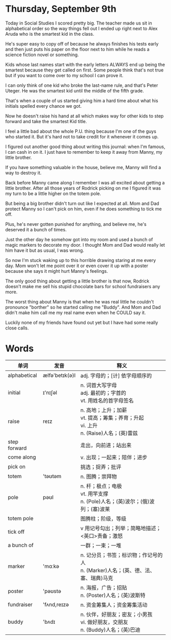 # Thursday, September 9th

Today in Social Studies I scored pretty big. The teacher made us sit in alphabetical order so the way things fell out I ended up right next to Alex Aruda who is the smartest kid in the class.

He's super easy to copy off of because he always finishes his tests early and then just puts his paper on the floor next to him while he reads a science fiction novel or something.

Kids whose last names start with the early letters ALWAYS end up being the smartest because they get called on first. Some people think that's not true but if you want to come over to my school I can prove it.

I can only think of one kid who broke the last-name rule, and that's Peter Uteger. He was the smartest kid until the middle of the fifth grade.

That's when a couple of us started giving him a hard time about what his initials spelled every chance we got.

Now he doesn't raise his hand at all which makes way for other kids to step forward and take the smartest Kid title.

I feel a little bad about the whole P.U. thing because I'm one of the guys who started it. But it's hard not to take credit for it whenever it comes up.

I figured out another good thing about writing this journal: when I'm famous, I can cash in on it. I just have to remember to keep it away from Manny, my little brother.

If you have something valuable in the house, believe me, Manny will find a way to destroy it.

Back before Manny came along I remember I was all excited about getting a little brother. After all those years of Rodrick picking on me I figured it was my turn to be a little higher on the totem pole.

But being a big brother didn't turn out like I expected at all. Mom and Dad protect Manny so I can't pick on him, even if he does something to tick me off.

Plus, he's never gotten punished for anything, and believe me, he's deserved it a bunch of times.

Just the other day he somehow got into my room and used a bunch of magic markers to decorate my door. I thought Mom and Dad would really let him have it but as usual, I was wrong.

So now I'm stuck waking up to this horrible drawing staring at me every day. Mom won't let me point over it or even cover it up with a poster because she says it might hurt Manny's feelings.

The only good thing about getting a little brother is that now, Rodrick doesn't make me sell his stupid chocolate bars for school fundraisers any more.

The worst thing about Manny is that when he was real little he couldn't pronounce "borther" so he started calling me "Buddy". And Mom and Dad didn't make him call me my real name even when he COULD say it.

Luckily none of my friends have found out yet but I have had some really close calls.

# Words

单词|发音|释义
---|---|---
alphabetical|ælfə'betɪk(ə)l|adj. 字母的；[计] 依字母顺序的
initial|ɪ'nɪʃəl|n. 词首大写字母<br>adj. 最初的；字首的<br>vt. 用姓名的首字母签名
raise|reɪz|n. 高地；上升；加薪<br>vt. 提高；筹集；养育；升起<br>vi. 上升<br>n. (Raise)人名；(英)雷兹
step forward||走出，向前进；站出来
come along||v. 出现；一起来；陪伴；进步
pick on||挑选；捉弄；批评
totem|'təʊtəm|n. 图腾；崇拜物
pole|pəʊl|n. 杆；极点；电极<br>vt. 用竿支撑<br>n. (Pole)人名；(英)波尔；(俄)波列；(塞)波莱
totem pole||图腾柱；阶级，等级
tick off||v 用记号勾出；列举；简略地描述；<英口>责备；激怒
a bunch of||一群；一束；一堆
marker|'mɑːkə|n. 记分员；书签；标识物；作记号的人<br>n. (Marker)人名；(英、德、法、塞、瑞典)马克
poster|'pəʊstə|n. 海报，广告；招贴<br>n. (Poster)人名；(英)波斯特
fundraiser|'fʌnd,reɪzə|n. 资金筹集人；资金筹集活动
buddy|'bʌdɪ|n. 伙伴，好朋友；密友；小男孩<br>vi. 做好朋友，交朋友<br>n. (Buddy)人名；(英)巴迪
